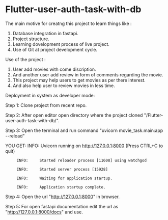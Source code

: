 # Flutter-user-auth-task-with-db

The main motive for creatng this project to learn things like :
  1. Database integration in fastapi.
  2. Project structure.
  3. Learning dovelopment process of live project.
  4. Use of Git at project development cycle.

Use of the project :
  1. User add movies with come discription.
  2. And another user add review in form of comments regarding the movie.
  3. This project  may help users to get movies as per there interest.
  4. And also help user to review movies in less time.

Deployment in system as developer mode:

Step 1: Clone project from recent repo.

Step 2: After open editor open directory where the project cloned "/Flutter-user-auth-task-with-db/".

Step 3: Open the terminal and run command "uvicorn movie_task.main:app --reload"

YOU GET: INFO:     Uvicorn running on http://127.0.0.1:8000 (Press CTRL+C to quit)
         
         INFO:     Started reloader process [11608] using watchgod
         
         INFO:     Started server process [15928]
         
         INFO:     Waiting for application startup.
         
         INFO:     Application startup complete.
        
 Step 4: Open the url "http://127.0.0.1:8000" in browser.
 
 Step 5: For open fastapi documentation edit the url as "http://127.0.0.1:8000/docs" and use.

  
